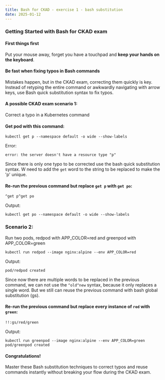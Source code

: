 ```yaml
---
title: Bash for CKAD - exercise 1 - bash substitution
date: 2025-01-12
---
```


### Getting Started with Bash for CKAD exam

#### First things first
Put your mouse away, forget you have a touchpad and **keep your hands on the keyboard**.

#### Be fast when fixing typos in Bash commands
Mistakes happen, but in the CKAD exam, correcting them quickly is key. Instead of retyping the entire command or awkwardly navigating with arrow keys, use Bash quick substitution syntax to fix typos.

#### A possible CKAD exam scenario 1:

Correct a typo in a Kubernetes command

#### Get pod with this command:
```
kubectl get p --namespace default -o wide --show-labels
```

Error:
```
error: the server doesn't have a resource type "p"
```

Since there is only one typo to be corrected use the bash quick substitution syntax. W need to add the `get` word to the string to be replaced to make the 'p' unique.

#### Re-run the previous command but replace `get p` with `get po`:
```
^get p^get po
```

Output:
```
kubectl get po --namespace default -o wide --show-labels
```

### Scenario 2:

Run two pods, redpod with APP_COLOR=red and greenpod with APP_COLOR=green
```
kubectl run redpod --image nginx:alpine --env APP_COLOR=red
```
Output:
```
pod/redpod created
```

Since now there are multiple words to be replaced in the previous command, we can not use the `^old^new` syntax, because it only replaces a single word.
But we still can reuse the previous command with bash global substitution (gs).

#### Re-run the previous command but replace every instance of `red` with `green`:
```
!!:gs/red/green
```

Output:
```
kubectl run greenpod --image nginx:alpine --env APP_COLOR=green
pod/greenpod created
```
#### Congratulations!
Master these Bash substitution techniques to correct typos and reuse commands instantly without breaking your flow during the CKAD exam.
